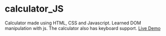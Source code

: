 # calculator_JS
Calculator made using HTML, CSS and Javascript. Learned DOM manipulation with js.
The calculator also has keyboard support.
[Live Demo](https://alekscela.github.io/calculator_JS/)
